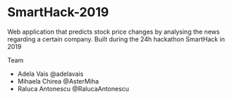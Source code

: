 # SmartHack-2019

Web application that predicts stock price changes by analysing the news regarding a certain company.
Built during the 24h hackathon SmartHack in 2019

Team
- Adela Vais @adelavais
- Mihaela Chirea @AsterMiha
- Raluca Antonescu @RalucaAntonescu
